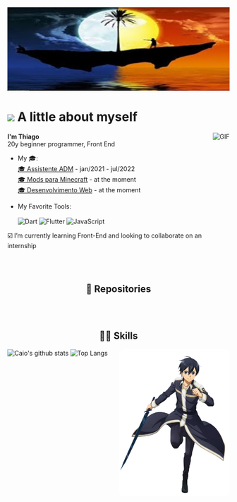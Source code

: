 <img src="banneralgumacoisa.jpg" width="1000px"/>
<h1><img src="https://emojis.slackmojis.com/emojis/images/1531849430/4246/blob-sunglasses.gif?1531849430" width="30"/> A little about myself</h1>
  <img align="right" alt="GIF" src="https://i.pinimg.com/originals/e4/26/70/e426702edf874b181aced1e2fa5c6cde.gif" />
<p><strong>I'm Thiago</strong> <br> 20y beginner programmer, Front End </p>


- My 🎓: <br>
  <a href="https://portal.cebrac.com.br/" target="_blank"> 🎓 Assistente ADM</a> - jan/2021 - jul/2022 <br>
  <a href="https://cursos.dankicode.com/campus/curso-mods-minecraft" target="_blank"> 🎓 Mods para Minecraft</a> - at the moment <br>
  <a href="https://cursos.dankicode.com/campus/curso-desenvolvimento-web-completo" target="_blank"> 🎓 Desenvolvimento Web</a> - at the moment <br>
  


- My Favorite Tools: <br> <br>
![Dart](https://img.shields.io/badge/dart-%230175C2.svg?style=for-the-badge&logo=dart&logoColor=white) 
![Flutter](https://img.shields.io/badge/Flutter-%2302569B.svg?style=for-the-badge&logo=Flutter&logoColor=white) 
![JavaScript](https://img.shields.io/badge/javascript-%23323330.svg?style=for-the-badge&logo=javascript&logoColor=%23F7DF1E) <br>



 :ballot_box_with_check: I’m currently learning Front-End and looking to collaborate on an internship
 
 <br><br>

<div align="center">
  <h2>📕 Repositories</h2>

  
  
</div>

 <br><br>
 
 <h2 align="center"> 👨‍💻 Skills</h2>
 <img align="right" src="https://github.com/tthiagui/tthiagui/blob/main/kirita.png" width="250" style="border-radius: 10px;">
 
![Caio's github stats](https://bad-apple-github-readme.vercel.app/api?show_bg=1&username=tthiagui)
![Top Langs](https://github-readme-stats.vercel.app/api/top-langs/?username=tthiagui&layout=compact)

